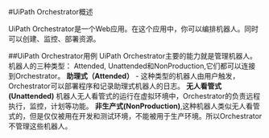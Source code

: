 #UiPath Orchestrator概述

UiPath Orchestrator是一个Web应用。在这个应用中，你可以编排机器人。同时可以创建、监控、部署资源。

##UiPath Orchestrator用例
UiPath Orchestrator主要的能力就是管理机器人。机器人的三种类型： Attended, Unattended和NonProduction,它们都可以连接到Orchestrator。
**助理式（Attended）** - 这种类型的机器人由用户触发，Orchestrator可以部署程序和记录助理式机器人的日志。
**无人看管式\(Unattended\)** 机器人无人看管式的运行在虚拟环境中，Orchestrator的负责远程执行，监控，计划等功能。
**非生产式\(NonProduction\)**,这种机器人类似无人看管式的，但是仅仅被用在开发和测试环境，不能被用于生产环境。所以Orchestrator不管理这些机器人。


